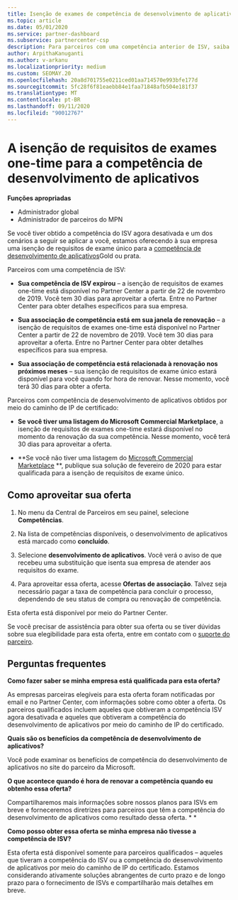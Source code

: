 ```yaml
---
title: Isenção de exames de competência de desenvolvimento de aplicativos
ms.topic: article
ms.date: 05/01/2020
ms.service: partner-dashboard
ms.subservice: partnercenter-csp
description: Para parceiros com uma competência anterior de ISV, saiba como obter uma isenção de requisitos de exame único para a competência do desenvolvimento de aplicativos
author: ArpithaKanuganti
ms.author: v-arkanu
ms.localizationpriority: medium
ms.custom: SEOMAY.20
ms.openlocfilehash: 20a8d701755e0211ced01aa714570e993bfe177d
ms.sourcegitcommit: 5fc28f6f81eaebb84e1faa71848afb504e181f37
ms.translationtype: MT
ms.contentlocale: pt-BR
ms.lasthandoff: 09/11/2020
ms.locfileid: "90012767"
---
```

# <a name="one-time-exam-requirements-exemption-for-the-application-development-competency"></a>A isenção de requisitos de exames one-time para a competência de desenvolvimento de aplicativos

**Funções apropriadas**

- Administrador global
- Administrador de parceiros do MPN

Se você tiver obtido a competência do ISV agora desativada e um dos cenários a seguir se aplicar a você, estamos oferecendo à sua empresa uma isenção de requisitos de exame único para a [competência de desenvolvimento de aplicativos](https://partner.microsoft.com/membership/application-development-competency)Gold ou prata. 

Parceiros com uma competência de ISV:

- **Sua competência de ISV expirou** – a isenção de requisitos de exames one-time está disponível no Partner Center a partir de 22 de novembro de 2019. Você tem 30 dias para aproveitar a oferta. Entre no Partner Center para obter detalhes específicos para sua empresa.

- **Sua associação de competência está em sua janela de renovação** – a isenção de requisitos de exames one-time está disponível no Partner Center a partir de 22 de novembro de 2019. Você tem 30 dias para aproveitar a oferta. Entre no Partner Center para obter detalhes específicos para sua empresa.

- **Sua associação de competência está relacionada à renovação nos próximos meses** – sua isenção de requisitos de exame único estará disponível para você quando for hora de renovar. Nesse momento, você terá 30 dias para obter a oferta.

Parceiros com competência de desenvolvimento de aplicativos obtidos por meio do caminho de IP de certificado:

- **Se você tiver uma listagem do Microsoft Commercial Marketplace**, a isenção de requisitos de exames one-time estará disponível no momento da renovação da sua competência. Nesse momento, você terá 30 dias para aproveitar a oferta.

- **Se você não tiver uma listagem do [Microsoft Commercial Marketplace](https://azure.microsoft.com/overview/commercial-marketplace/) **, publique sua solução de fevereiro de 2020 para estar qualificada para a isenção de requisitos de exame único.

## <a name="how-to-take-advantage-of-your-offer"></a>Como aproveitar sua oferta

1. No menu da Central de Parceiros em seu painel, selecione **Competências**.
2. Na lista de competências disponíveis, o desenvolvimento de aplicativos está marcado como **concluído**.

3. Selecione **desenvolvimento de aplicativos**. Você verá o aviso de que recebeu uma substituição que isenta sua empresa de atender aos requisitos do exame. 

4. Para aproveitar essa oferta, acesse **Ofertas de associação**. Talvez seja necessário pagar a taxa de competência para concluir o processo, dependendo de seu status de compra ou renovação de competência. 

Esta oferta está disponível por meio do Partner Center.

Se você precisar de assistência para obter sua oferta ou se tiver dúvidas sobre sua elegibilidade para esta oferta, entre em contato com o [suporte do parceiro](https://partner.microsoft.com/Support). 

## <a name="frequently-asked-questions"></a>Perguntas frequentes

**Como fazer saber se minha empresa está qualificada para esta oferta?**

As empresas parceiras elegíveis para esta oferta foram notificadas por email e no Partner Center, com informações sobre como obter a oferta. Os parceiros qualificados incluem aqueles que obtiveram a competência ISV agora desativada e aqueles que obtiveram a competência do desenvolvimento de aplicativos por meio do caminho de IP do certificado. 

**Quais são os benefícios da competência de desenvolvimento de aplicativos?**

Você pode examinar os benefícios de competência do desenvolvimento de aplicativos no site do parceiro da Microsoft. 

**O que acontece quando é hora de renovar a competência quando eu obtenho essa oferta?** 

Compartilharemos mais informações sobre nossos planos para ISVs em breve e forneceremos diretrizes para parceiros que têm a competência do desenvolvimento de aplicativos como resultado dessa oferta. * *  

**Como posso obter essa oferta se minha empresa não tivesse a competência de ISV?**

Esta oferta está disponível somente para parceiros qualificados – aqueles que tiveram a competência do ISV ou a competência do desenvolvimento de aplicativos por meio do caminho de IP do certificado. Estamos considerando ativamente soluções abrangentes de curto prazo e de longo prazo para o fornecimento de ISVs e compartilharão mais detalhes em breve. 


